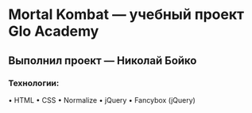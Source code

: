 # Mortal Kombat — учебный проект Glo Academy
## Выполнил проект — Николай Бойко
### Технологии:
• HTML
• CSS
• Normalize
• jQuery
• Fancybox (jQuery)
